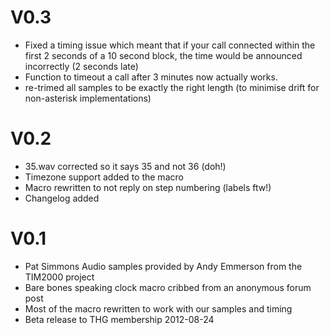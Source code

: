 # V0.3
 - Fixed a timing issue which meant that if your call connected within the
   first 2 seconds of a 10 second block, the time would be announced
   incorrectly (2 seconds late)
 - Function to timeout a call after 3 minutes now actually works.
 - re-trimed all samples to be exactly the right length (to minimise drift
   for non-asterisk implementations)

# V0.2
 - 35.wav corrected so it says 35 and not 36 (doh!)
 - Timezone support added to the macro
 - Macro rewritten to not reply on step numbering (labels ftw!)
 - Changelog added

# V0.1
 - Pat Simmons Audio samples provided by Andy Emmerson from the TIM2000 project
 - Bare bones speaking clock macro cribbed from an anonymous forum post
 - Most of the macro rewritten to work with our samples and timing
 - Beta release to THG membership 2012-08-24


